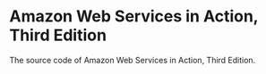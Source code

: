 # Amazon Web Services in Action, Third Edition

The source code of Amazon Web Services in Action, Third Edition.